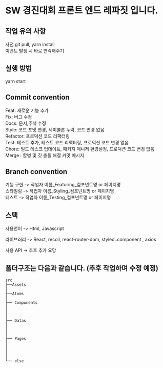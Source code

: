 # SW 경진대회 프론트 엔드 레파짓 입니다. 


## 작업 유의 사항   
사전 git pull, yarn install  
이벤트 발생 시 바로 연락해주기

## 실행 방법  
yarn start 


## **Commit convention**  

Feat: 새로운 기능 추가  
Fix: 버그 수정  
Docs: 문서,주석 수정  
Style: 코드 포맷 변경, 세미콜론 누락, 코드 변경 없음  
Refactor: 프로덕션 코드 리팩터링  
Test: 테스트 추가, 테스트 코드 리팩터링, 프로덕션 코드 변경 없음  
Chore: 빌드 테스크 업데이트, 패키지 매니저 환경설정, 프로덕션 코드 변경 없음  
Merge : 합병 및 깃 충돌 해결 커밋 메시지

  
## **Branch convention** 

기능 구현 -> 작업자 이름_Featuring_컴포넌트명 or 페이지명  
스타일링 -> 작업자 이름_Styling_컴포넌트명 or 페이지명  
테스트 -> 작업자 이름_Testing_컴포넌트명 or 페이지명  


## **스택**  
 

사용언어 -> Html, Javascript

라이브러리 -> React, recoil, react-router-dom, styled..component , axios

사용 API -> 추후 추가 요망 


 
## **폴더구조**는 다음과 같습니다. (추후 작업하며 수정 예정)

```
src
├──Assets
│  
├──Atoms
│
├── Components
│        
│   
│   
├── Datas
│  
│   
│   
├── Pages
│  
│   
│    
│   
└── else
``` 
